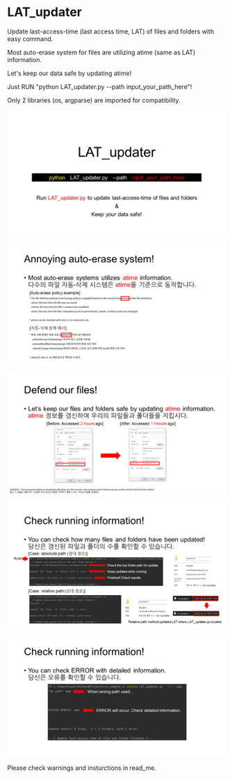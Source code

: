 # LAT_updater
Update last-access-time (last access time, LAT) of files and folders with easy command.

Most auto-erase system for files are utilizing atime (same as LAT) information.

Let's keep our data safe by updating atime!

Just RUN "python LAT_updater.py --path input_your_path_here"!

Only 2 libraries (os, argparse) are imported for compatibility.

![page_1.png](https://github.com/KyungBong-Ryu/LAT_updater/blob/main/read_me/page_1.PNG)

![page_2.png](https://github.com/KyungBong-Ryu/LAT_updater/blob/main/read_me/page_2.PNG)

![page_3.png](https://github.com/KyungBong-Ryu/LAT_updater/blob/main/read_me/page_3.PNG)

![page_4.png](https://github.com/KyungBong-Ryu/LAT_updater/blob/main/read_me/page_4.PNG)

![page_5.png](https://github.com/KyungBong-Ryu/LAT_updater/blob/main/read_me/page_5.PNG)

Please check warnings and insturctions in read_me.
